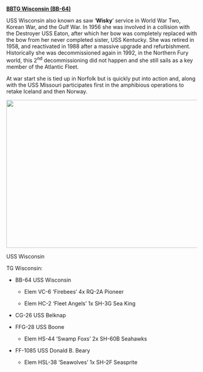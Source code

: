[**BBTG Wisconsin
(BB-64)**](https://en.wikipedia.org/wiki/USS_Wisconsin_(BB-64))

USS Wisconsin also known as saw ‘**Wisky**’ service in World War Two,
Korean War, and the Gulf War. In 1956 she was involved in a collision
with the Destroyer USS Eaton, after which her bow was completely
replaced with the bow from her never completed sister, USS Kentucky. She
was retired in 1958, and reactivated in 1988 after a massive upgrade and
refurbishment. Historically she was decommissioned again in 1992, in the
Northern Fury world, this 2<sup>nd</sup> decommissioning did not happen
and she still sails as a key member of the Atlantic Fleet.

At war start she is tied up in Norfolk but is quickly put into action
and, along with the USS Missouri participates first in the amphibious
operations to retake Iceland and then Norway.

<img src="/assets\images\nato\us\navy\battleships\wisconsin\media\image1.jpeg" style="width:6.5in;height:4.0625in" />

USS Wisconsin

TG Wisconsin:

-   BB-64 USS Wisconsin

    -   Elem VC-6 ‘Firebees’ 4x RQ-2A Pioneer

    -   Elem HC-2 ‘Fleet Angels’ 1x SH-3G Sea King

-   CG-26 USS Belknap

-   FFG-28 USS Boone

    -   Elem HS-44 ‘Swamp Foxs’ 2x SH-60B Seahawks

-   FF-1085 USS Donald B. Beary

    -   Elem HSL-38 ‘Seawolves’ 1x SH-2F Seasprite
